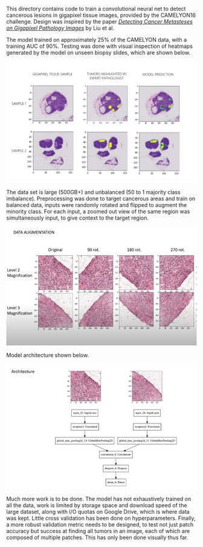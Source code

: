 This directory contains code to train a convolutional neural net to detect cancerous lesions in gigapixel tissue images, provided by the CAMELYON16 challenge. Design was inspired by the paper [*Detecting Cancer Metasteses on Gigapixel Pathology Images*](https://arxiv.org/pdf/1703.02442.pdf) by Liu et al. 

The model trained on approximately 25% of the CAMELYON data, with a training AUC of 90%. Testing was done with visual inspection of heatmaps generated by the model on unseen biopsy slides, which are shown below.
 
 ![Alt text](figures/figure1.png?raw=true "Title")

The data set is large (500GB+) and unbalanced (50 to 1 majority class imbalance). Preprocessing was done to target cancerous areas and train on balanced data, inputs were randomly rotated and flipped to augment the minority class. For each input, a zoomed out view of the same region was simultaneously input, to give context to the target region.

 ![Alt text](figures/figure2.png?raw=true "Title2")
 
 Model architecture shown below. 
 
  ![Alt text](figures/figure3.png?raw=true "Title3")


Much more work is to be done. The model has not exhaustively trained on all the data, work is limited by storage space and download speed of the large dataset, along with I/O quotas on Google Drive, which is where data was kept. Little cross validation has been done on hyperparameters. Finally, a more robust validation metric needs to be designed, to test not just patch accuracy but success at finding all tumors in an image, each of which are composed of multiple patches. This has only been done visually thus far.